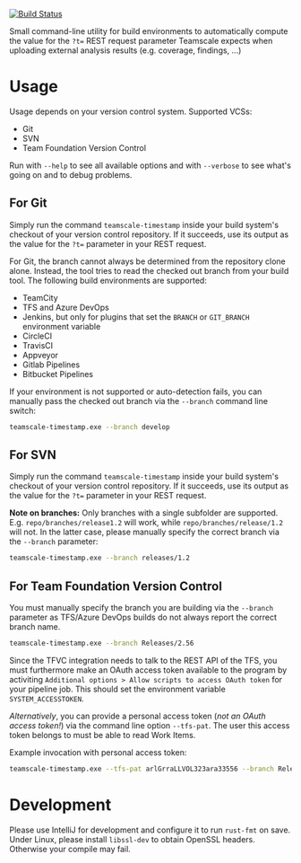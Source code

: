 [![Build Status](https://travis-ci.com/cqse/teamscale-timestamp.svg?branch=master)](https://travis-ci.com/cqse/teamscale-timestamp)

Small command-line utility for build environments to automatically
compute the value for the `?t=` REST request parameter Teamscale
expects when uploading external analysis results (e.g. coverage,
findings, ...)

# Usage

Usage depends on your version control system. Supported VCSs:

- Git
- SVN
- Team Foundation Version Control

Run with `--help` to see all available options and with `--verbose` to see what's going on and
to  debug problems.

## For Git

Simply run the command `teamscale-timestamp` inside your build system's
checkout of your version control repository. If it succeeds, use its
output as the value for the `?t=` parameter in your REST request.

For Git, the branch cannot always be determined from the repository
clone alone. Instead, the tool tries to read the checked out branch
from your build tool. The following build environments are supported:

- TeamCity
- TFS and Azure DevOps
- Jenkins, but only for plugins that set the `BRANCH` or `GIT_BRANCH`
  environment variable
- CircleCI
- TravisCI
- Appveyor
- Gitlab Pipelines
- Bitbucket Pipelines

If your environment is not supported or auto-detection fails, you can manually pass the checked
out branch via the `--branch` command line switch:

```sh
teamscale-timestamp.exe --branch develop
```

## For SVN

Simply run the command `teamscale-timestamp` inside your build system's
checkout of your version control repository. If it succeeds, use its
output as the value for the `?t=` parameter in your REST request.

**Note on branches:** Only branches with a single subfolder are supported. E.g. `repo/branches/release1.2` will
work, while `repo/branches/release/1.2` will not. In the latter case, please manually specify the
correct branch via the `--branch` parameter:

```sh
teamscale-timestamp.exe --branch releases/1.2
```

## For Team Foundation Version Control

You must manually specify the branch you are building via the `--branch` parameter as TFS/Azure DevOps builds do not always report the correct branch name.

```sh
teamscale-timestamp.exe --branch Releases/2.56
```

Since the TFVC integration needs to talk to the REST API of the TFS, you must furthermore make an OAuth access token available to the program by activiting `Additional options > Allow scripts to access OAuth token` for
your pipeline job.  This should set the environment variable `SYSTEM_ACCESSTOKEN`.

_Alternatively_, you can provide a personal access token (_not an OAuth access token!_) via the command line option `--tfs-pat`. The user this access token belongs to must be able to read Work Items.

Example invocation with personal access token:

```sh
teamscale-timestamp.exe --tfs-pat arlGrraLLVOL323ara33556 --branch Releases/2.56
```

# Development

Please use IntelliJ for development and configure it to run `rust-fmt` on save.
Under Linux, please install `libssl-dev` to obtain OpenSSL headers. Otherwise your compile may fail.


